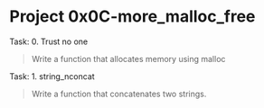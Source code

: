 # Project 0x0C-more_malloc_free

Task: 0. Trust no one
> Write a function that allocates memory using malloc

Task: 1. string_nconcat
> Write a function that concatenates two strings.


